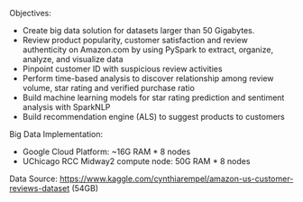 Objectives:
- Create big data solution for datasets larger than 50 Gigabytes.
- Review product popularity, customer satisfaction and review authenticity on Amazon.com by using PySpark to extract, organize, analyze, and visualize data
- Pinpoint customer ID with suspicious review activities
- Perform time-based analysis to discover relationship among review volume, star rating and verified purchase ratio
- Build machine learning models for star rating prediction and sentiment analysis with SparkNLP
- Build recommendation engine (ALS) to suggest products to customers

Big Data Implementation:
- Google Cloud Platform: ~16G RAM * 8 nodes 
- UChicago RCC Midway2 compute node: 50G RAM * 8 nodes

Data Source: https://www.kaggle.com/cynthiarempel/amazon-us-customer-reviews-dataset (54GB)
